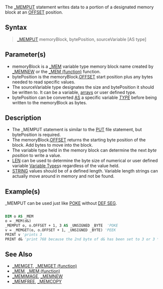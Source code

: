 The [_MEMPUT](_MEMPUT) statement writes data to a portion of a designated memory block at an [OFFSET](OFFSET) position.

## Syntax

> [_MEMPUT](_MEMPUT) memoryBlock, bytePosition, sourceVariable [AS type]

## Parameter(s)

* memoryBlock is a [_MEM](_MEM) variable type memory block name created by [_MEMNEW](_MEMNEW) or the [_MEM (function)](_MEM-(function)) function.
* bytePosition is the memoryBlock.[OFFSET](OFFSET) start position plus any bytes needed to read specific values. 
* The sourceVariable type designates the size and bytePosition it should be written to. It can be a variable, [arrays](arrays) or user defined type.
* bytePosition can be converted [AS](AS) a specific variable *[TYPE](TYPE)* before being written to the memoryBlock as bytes.

## Description

* The _MEMPUT statement is similar to the [PUT](PUT) file statement, but bytePosition is required.
* The memoryBlock.[OFFSET](OFFSET) returns the starting byte position of the block. Add bytes to move into the block.
* The variable type held in the memory block can determine the next *byte position* to write a value. 
* [LEN](LEN) can be used to determine the byte size of numerical or user defined variable [Variable Types](Variable-Types)s regardless of the value held.
* [STRING](STRING) values should be of a defined length. Variable length strings can actually move around in memory and not be found.

## Example(s)

_MEMPUT can be used just like [POKE](POKE) without [DEF SEG](DEF-SEG).

```vb

DIM o AS _MEM
o = _MEM(d&)
_MEMPUT o, o.OFFSET + 1, 3 AS _UNSIGNED _BYTE  'POKE
v = _MEMGET(o, o.OFFSET + 1, _UNSIGNED _BYTE) 'PEEK
PRINT v 'prints 3
PRINT d& 'print 768 because the 2nd byte of d& has been set to 3 or 3 * 256 

```

## See Also

* [_MEMGET](_MEMGET), [_MEMGET (function)](_MEMGET-(function))
* [_MEM](_MEM), [_MEM (function)](_MEM-(function))
* [_MEMIMAGE](_MEMIMAGE), [_MEMNEW](_MEMNEW)
* [_MEMFREE](_MEMFREE), [_MEMCOPY](_MEMCOPY)
